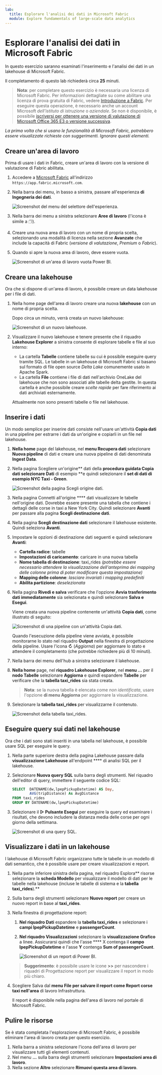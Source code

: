 ```yaml
---
lab:
  title: Esplorare l'analisi dei dati in Microsoft Fabric
  module: Explore fundamentals of large-scale data analytics
---
```


# Esplorare l'analisi dei dati in Microsoft Fabric

In questo esercizio saranno esaminati l'inserimento e l'analisi dei dati in un lakehouse di Microsoft Fabric.

Il completamento di questo lab richiederà circa **25** minuti.

> **Nota**: per completare questo esercizio è necessaria una licenza di Microsoft Fabric. Per informazioni dettagliate su come abilitare una licenza di prova gratuita di Fabric, vedere [Introduzione a Fabric](https://learn.microsoft.com/fabric/get-started/fabric-trial). Per eseguire questa operazione, è necessario anche un account Microsoft *dell'istituto di istruzione* o *aziendale*. Se non è disponibile, è possibile [iscriversi per ottenere una versione di valutazione di Microsoft Office 365 E3 o versione successiva](https://www.microsoft.com/microsoft-365/business/compare-more-office-365-for-business-plans).

*La prima volta che si usano le funzionalità di Microsoft Fabric, potrebbero essere visualizzate richieste con suggerimenti. Ignorare questi elementi.*

## Creare un'area di lavoro

Prima di usare i dati in Fabric, creare un'area di lavoro con la versione di valutazione di Fabric abilitata.

1. Accedere a [Microsoft Fabric](https://app.fabric.microsoft.com) all'indirizzo `https://app.fabric.microsoft.com`.
1. Nella barra dei menu, in basso a sinistra, passare all'esperienza **di Ingegneria dei dati**.

    ![Screenshot del menu del selettore dell'esperienza.](./images/fabric-switcher.png)

1. Nella barra dei menu a sinistra selezionare **Aree di lavoro** (l'icona è simile a &#128455;).
1. Creare una nuova area di lavoro con un nome di propria scelta, selezionando una modalità di licenza nella sezione **Avanzate** che include la capacità di Fabric (*versione di valutazione*, *Premium* o *Fabric*).
1. Quando si apre la nuova area di lavoro, deve essere vuota.

    ![Screenshot di un'area di lavoro vuota Power BI.](./images/new-workspace.png)

## Creare una lakehouse

Ora che si dispone di un'area di lavoro, è possibile creare un data lakehouse per i file di dati.

1. Nella home page dell'area di lavoro creare una nuova **lakehouse** con un nome di propria scelta.

    Dopo circa un minuto, verrà creata un nuovo lakehouse:

    ![Screenshot di un nuovo lakehouse.](./images/new-lakehouse.png)

1. Visualizzare il nuovo lakehouse e tenere presente che il riquadro **Lakehouse Explorer** a sinistra consente di esplorare tabelle e file al suo interno:
    - La cartella **Tabelle** contiene tabelle su cui è possibile eseguire query tramite SQL. Le tabelle in un lakehouse di Microsoft Fabric si basano sul formato di file open source *Delta Lake* comunemente usato in Apache Spark.
    - La cartella **File** contiene i file di dati nell'archivio OneLake del lakehouse che non sono associati alle tabelle delta gestite. In questa cartella è anche possibile creare *scelte rapide* per fare riferimento ai dati archiviati esternamente.

    Attualmente non sono presenti tabelle o file nel lakehouse.

## Inserire i dati

Un modo semplice per inserire dati consiste nell'usare un'attività **Copia dati** in una pipeline per estrarre i dati da un'origine e copiarli in un file nel lakehouse.

1. **Nella home** page del lakehouse, nel **menu Recupera dati** selezionare **Nuova pipeline** di dati e creare una nuova pipeline di dati denominata **Ingest Data**.
1. Nella pagina Scegliere un'origine** dati della ****procedura guidata Copia dati** selezionare Dati** di esempio **e quindi selezionare il **set di dati di esempio NYC Taxi - Green**.

    ![Screenshot della pagina Scegli origine dati.](./images/choose-data-source.png)

1. Nella pagina Connetti all'origine **** dati visualizzare le tabelle nell'origine dati. Dovrebbe essere presente una tabella che contiene i dettagli delle corse in taxi a New York City. Quindi selezionare **Avanti** per passare alla pagina **Scegli destinazione dati**.
1. Nella pagina **Scegli destinazione dati** selezionare il lakehouse esistente. Quindi seleziona **Avanti**.
1. Impostare le opzioni di destinazione dati seguenti e quindi selezionare **Avanti**:
    - **Cartella radice**: tabelle
    - **Impostazioni di caricamento**: caricare in una nuova tabella
    - **Nome tabella di destinazione**: taxi_rides *(potrebbe essere necessario attendere la visualizzazione dell'anteprima dei mapping delle colonne prima di poter modificare questa impostazione)*
    - **Mapping delle colonne**: *lasciare invariati i mapping predefiniti*
    - **Abilita partizione**: *deselezionata*
1. Nella pagina **Rivedi e salva** verificare che l'opzione **Avvia trasferimento dati immediatamente** sia selezionata e quindi selezionare **Salva e Esegui**.

    Viene creata una nuova pipeline contenente un'attività **Copia dati**, come illustrato di seguito:

    ![Screenshot di una pipeline con un'attività Copia dati.](./images/copy-data-pipeline.png)

    Quando l'esecuzione della pipeline viene avviata, è possibile monitorarne lo stato nel riquadro **Output** nella finestra di progettazione della pipeline. Usare l'icona **&#8635;** (*Aggiorna*) per aggiornare lo stato e attendere il completamento (che potrebbe richiedere più di 10 minuti).

1. Nella barra dei menu dell'hub a sinistra selezionare il lakehouse.
1. **Nella home** page, nel **riquadro Lakehouse Explorer**, nel **menu ...** per il **nodo Tabelle** selezionare **Aggiorna** e quindi espandere **Tabelle** per verificare che la **tabella taxi_rides** sia stata creata.

    > **Nota**: se la nuova tabella è elencata come *non identificata*, usare l'opzione **di menu Aggiorna** per aggiornare la visualizzazione.

1. Selezionare la **tabella taxi_rides** per visualizzarne il contenuto.

    ![Screenshot della tabella taxi_rides.](./images/dimProduct.png)

## Eseguire query sui dati nel lakehouse

Ora che i dati sono stati inseriti in una tabella nel lakehouse, è possibile usare SQL per eseguire le query.

1. Nella parte superiore destra della pagina Lakehouse passare dalla **visualizzazione Lakehouse** all'endpoint **** di analisi SQL per il lakehouse.

1. Selezionare **Nuova query SQL** sulla barra degli strumenti. Nel riquadro dell'editor di query, immettere il seguente codice SQL:

    ```sql
    SELECT  DATENAME(dw,lpepPickupDatetime) AS Day,
            AVG(tripDistance) As AvgDistance
    FROM taxi_rides
    GROUP BY DATENAME(dw,lpepPickupDatetime)
    ```

1. Selezionare il **&#9655; Pulsante Esegui** per eseguire la query ed esaminare i risultati, che devono includere la distanza media delle corse per ogni giorno della settimana.

    ![Screenshot di una query SQL.](./images/sql-query.png)

## Visualizzare i dati in un lakehouse

I lakehouse di Microsoft Fabric organizzano tutte le tabelle in un modello di dati semantico, che è possibile usare per creare visualizzazioni e report.

1. Nella parte inferiore sinistra della pagina, nel riquadro Esplora** risorse selezionare la **scheda Modello** per visualizzare il modello di dati per le tabelle nella lakehouse (incluse le tabelle di sistema e la **tabella taxi_rides**).**
1. Sulla barra degli strumenti selezionare **Nuovo report** per creare un nuovo report in base al **taxi_rides**.
1. Nella finestra di progettazione report:
    1. **Nel riquadro Dati** espandere la **tabella taxi_rides** e selezionare i **campi lpepPickupDatetime** e **passengerCount**.
    1. **Nel riquadro Visualizzazioni** selezionare la **visualizzazione Grafico** a linee. Assicurarsi quindi che l'asse **** X contenga il **campo lpepPickupDatetime** e l'asse **Y** contenga **Sum of passengerCount**.

        ![Screenshot di un report di Power BI.](./images/fabric-report.png)

    > **Suggerimento**: è possibile usare le icone **>>** per nascondere i riquadri di Progettazione report per visualizzare il report in modo più chiaro.

1. Scegliere Salva dal **menu **File** per salvare il report come **Report** corse taxi nell'area** di lavoro Infrastruttura.

    Il report è disponibile nella pagina dell'area di lavoro nel portale di Microsoft Fabric.

## Pulire le risorse

Se è stata completata l'esplorazione di Microsoft Fabric, è possibile eliminare l'area di lavoro creata per questo esercizio.

1. Nella barra a sinistra selezionare l'icona dell'area di lavoro per visualizzare tutti gli elementi contenuti.
2. Nel menu **...** sulla barra degli strumenti selezionare **Impostazioni area di lavoro**.
3. Nella sezione **Altro** selezionare **Rimuovi questa area di lavoro**.

